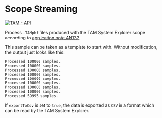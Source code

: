 # Scope Streaming

[![TAM - API](https://img.shields.io/static/v1?label=TAM&message=API&color=b51839)](https://www.triamec.com/en/tam-api.html)

Process `.TAMpbf` files produced with the TAM System Explorer scope according to [application note AN132](https://www.triamec.com/en/documents.html).

This sample can be taken as a template to start with. Without modification, the output just looks like this:

```
Processed 100000 samples.
Processed 100000 samples.
Processed 100000 samples.
Processed 100000 samples.
Processed 100000 samples.
Processed 100000 samples.
Processed 100000 samples.
Processed 100000 samples.
Processed 59995 samples.
```

If `exportToCsv` is set to `true`, the data is exported as `CSV` in a format which can be read by the TAM System Explorer.
